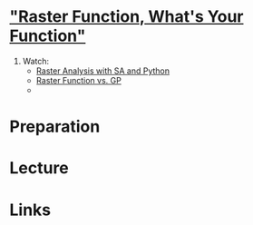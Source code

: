 # ["Raster Function, What's Your Function"](https://www.youtube.com/watch?v=RPoBE-E8VOc)
1. Watch:
    - [Raster Analysis with SA and Python](https://www.esri.com/videos/watch?videoid=1jx5uRwLld8)
    - [Raster Function vs. GP](https://www.youtube.com/watch?v=a-lC8_0EyXU)
    - 

# Preparation


# Lecture


# Links
